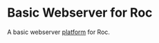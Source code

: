 # Basic Webserver for Roc

A basic webserver [platform](https://github.com/roc-lang/roc/wiki/Roc-concepts-explained#platform) for Roc.

